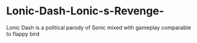 # Lonic-Dash-Lonic-s-Revenge-
Lonic Dash is a political parody of Sonic mixed with gameplay comparable to flappy bird
